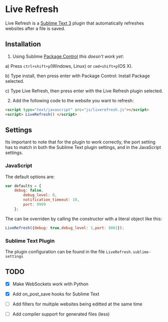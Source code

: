 Live Refresh
============

Live Refresh is a [Sublime Text 3](http://www.sublimetext.com/3) plugin that automatically refreshes websites after a file is saved.

Installation
------------

1. Using Sublime [Package Control](http://wbond.net/sublime_packages/package_control/installation) *this doesn't work yet*:

  a) Press `ctrl+shift+p`(Windows, Linux) or `cmd+shift+p`(OS X).
  
  b) Type install, then press enter with Package Control: Install Package selected.
  
  c) Type Live Refresh, then press enter with the Live Refresh plugin selected.

2. Add the following code to the website you want to refresh:
```html
<script type="text/javascript" src="js/liverefresh.js"></script>
<script> LiveRefresh() </script>
```

Settings
--------

Its important to note that for the plugin to work correctly, the port setting has to match in both the Sublime Text plugin settings, and in the JavaScript settings.

### JavaScript

The default options are:
```javascript
var defaults = {
 	debug: false,
		debug_level: 0,
		notification_timeout: 10,
		port: 9999
	};
```

The can be overriden by calling the constructor with a literal object like this:

```javascript
LiveRefresh({debug: true,debug_level: 1,port: 8081});
```

### Sublime Text Plugin

The plugin configuration can be found in the file `LiveRefresh.sublime-settings`

TODO
----

- [x] Make WebSockets work with Python
- [x] Add on\_post\_save hooks for Sublime Text
- [ ] Add filters for multiple websites being editted at the same time
- [ ] Add compiler support for generated files (less)





